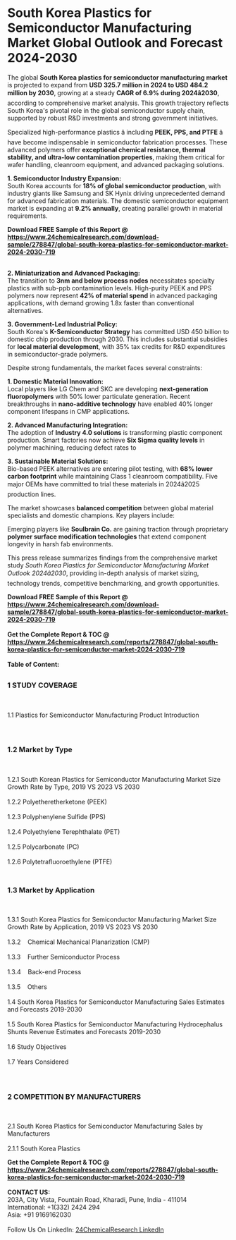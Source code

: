 <h1>South Korea Plastics for Semiconductor Manufacturing  Market Global Outlook and Forecast 2024-2030</h1><p>The global <strong>South Korea plastics for semiconductor manufacturing market</strong> is projected to expand from <strong>USD 325.7 million in 2024 to USD 484.2 million by 2030</strong>, growing at a steady <strong>CAGR of 6.9% during 2024â2030</strong>, according to comprehensive market analysis. This growth trajectory reflects South Korea's pivotal role in the global semiconductor supply chain, supported by robust R&amp;D investments and strong government initiatives.</p><p>Specialized high-performance plastics â including <strong>PEEK, PPS, and PTFE</strong> â have become indispensable in semiconductor fabrication processes. These advanced polymers offer <strong>exceptional chemical resistance, thermal stability, and ultra-low contamination properties</strong>, making them critical for wafer handling, cleanroom equipment, and advanced packaging solutions.</p><p><strong>1. Semiconductor Industry Expansion:</strong><br>
South Korea accounts for <strong>18% of global semiconductor production</strong>, with industry giants like Samsung and SK Hynix driving unprecedented demand for advanced fabrication materials. The domestic semiconductor equipment market is expanding at <strong>9.2% annually</strong>, creating parallel growth in material requirements.</p><div><b>Download FREE Sample of this Report @ 
            <a href="https://www.24chemicalresearch.com/download-sample/278847/global-south-korea-plastics-for-semiconductor-market-2024-2030-719">
            https://www.24chemicalresearch.com/download-sample/278847/global-south-korea-plastics-for-semiconductor-market-2024-2030-719</a></b></div><br><p><strong>2. Miniaturization and Advanced Packaging:</strong><br>
The transition to <strong>3nm and below process nodes</strong> necessitates specialty plastics with sub-ppb contamination levels. High-purity PEEK and PPS polymers now represent <strong>42% of material spend</strong> in advanced packaging applications, with demand growing 1.8x faster than conventional alternatives.</p><p><strong>3. Government-Led Industrial Policy:</strong><br>
South Korea's <strong>K-Semiconductor Strategy</strong> has committed USD 450 billion to domestic chip production through 2030. This includes substantial subsidies for <strong>local material development</strong>, with 35% tax credits for R&amp;D expenditures in semiconductor-grade polymers.</p><p>Despite strong fundamentals, the market faces several constraints:</p><p><strong>1. Domestic Material Innovation:</strong><br>
Local players like LG Chem and SKC are developing <strong>next-generation fluoropolymers</strong> with 50% lower particulate generation. Recent breakthroughs in <strong>nano-additive technology</strong> have enabled 40% longer component lifespans in CMP applications.</p><p><strong>2. Advanced Manufacturing Integration:</strong><br>
The adoption of <strong>Industry 4.0 solutions</strong> is transforming plastic component production. Smart factories now achieve <strong>Six Sigma quality levels</strong> in polymer machining, reducing defect rates to 

</p><p><strong>3. Sustainable Material Solutions:</strong><br>
Bio-based PEEK alternatives are entering pilot testing, with <strong>68% lower carbon footprint</strong> while maintaining Class 1 cleanroom compatibility. Five major OEMs have committed to trial these materials in 2024â2025 production lines.</p><p>The market showcases <strong>balanced competition</strong> between global material specialists and domestic champions. Key players include:</p><p>Emerging players like <strong>Soulbrain Co.</strong> are gaining traction through proprietary <strong>polymer surface modification technologies</strong> that extend component longevity in harsh fab environments.</p><p>This press release summarizes findings from the comprehensive market study <em>South Korea Plastics for Semiconductor Manufacturing Market Outlook 2024â2030</em>, providing in-depth analysis of market sizing, technology trends, competitive benchmarking, and growth opportunities.</p><div><b>Download FREE Sample of this Report @ 
            <a href="https://www.24chemicalresearch.com/download-sample/278847/global-south-korea-plastics-for-semiconductor-market-2024-2030-719">
            https://www.24chemicalresearch.com/download-sample/278847/global-south-korea-plastics-for-semiconductor-market-2024-2030-719</a></b></div><br><div><b>Get the Complete Report & TOC @ 
            <a href="https://www.24chemicalresearch.com/reports/278847/global-south-korea-plastics-for-semiconductor-market-2024-2030-719">
            https://www.24chemicalresearch.com/reports/278847/global-south-korea-plastics-for-semiconductor-market-2024-2030-719</a></b></div><br>
            <b>Table of Content:</b><p><h2><span style="font-size:16px"><strong>1 STUDY COVERAGE</strong></span></h2><br />
<p>1.1 Plastics for Semiconductor Manufacturing  Product Introduction</p><br />
<h2><span style="font-size:16px"><strong>1.2 Market by Type</strong></span></h2><br />
<p>1.2.1 South Korean Plastics for Semiconductor Manufacturing  Market Size Growth Rate by Type, 2019 VS 2023 VS 2030<br /><br />
1.2.2 Polyetheretherketone (PEEK)&nbsp;&nbsp; &nbsp;<br /><br />
1.2.3 Polyphenylene Sulfide (PPS)<br /><br />
1.2.4 Polyethylene Terephthalate (PET)<br /><br />
1.2.5 Polycarbonate (PC)<br /><br />
1.2.6 Polytetrafluoroethylene (PTFE)<br /><br />
<h2><span style="font-size:16px"><strong>1.3 Market by Application</strong></span></h2><br />
<p>1.3.1 South Korea Plastics for Semiconductor Manufacturing  Market Size Growth Rate by Application, 2019 VS 2023 VS 2030<br /><br />
1.3.2&nbsp;&nbsp; &nbsp;Chemical Mechanical Planarization (CMP)<br /><br />
1.3.3&nbsp;&nbsp; &nbsp;Further Semiconductor Process<br /><br />
1.3.4&nbsp;&nbsp; &nbsp;Back-end Process<br /><br />
1.3.5&nbsp;&nbsp; &nbsp;Others<br /><br />
1.4 South Korea Plastics for Semiconductor Manufacturing  Sales Estimates and Forecasts 2019-2030<br /><br />
1.5 South Korea Plastics for Semiconductor Manufacturing  Hydrocephalus Shunts Revenue Estimates and Forecasts 2019-2030<br /><br />
1.6 Study Objectives<br /><br />
1.7 Years Considered</p><br />
<h2><span style="font-size:16px"><strong>2 COMPETITION BY MANUFACTURERS</strong></span></h2><br />
<p>2.1 South Korea Plastics for Semiconductor Manufacturing  Sales by Manufacturers<br /><br />
2.1.1 South Korea Plastics</p><div><b>Get the Complete Report & TOC @ 
            <a href="https://www.24chemicalresearch.com/reports/278847/global-south-korea-plastics-for-semiconductor-market-2024-2030-719">
            https://www.24chemicalresearch.com/reports/278847/global-south-korea-plastics-for-semiconductor-market-2024-2030-719</a></b></div><br><b>CONTACT US:</b><br>
            203A, City Vista, Fountain Road, Kharadi, Pune, India - 411014<br>
            International: +1(332) 2424 294<br>
            Asia: +91 9169162030 <br><br>
            Follow Us On LinkedIn: <a href="https://www.linkedin.com/company/24chemicalresearch/">24ChemicalResearch LinkedIn</a>
